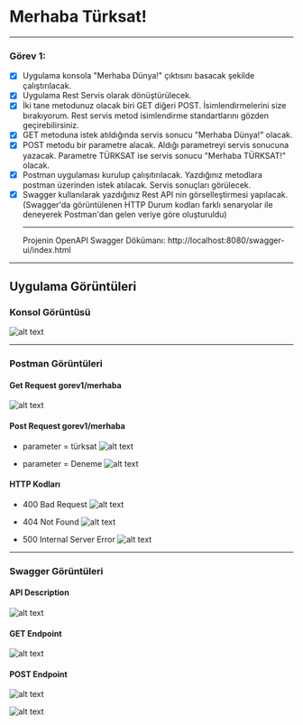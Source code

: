 # Merhaba Türksat! 

<hr/>

### Görev 1:
- [x] Uygulama konsola "Merhaba Dünya!" çıktısını basacak şekilde çalıştırılacak.
- [x] Uygulama Rest Servis olarak dönüştürülecek. 
- [x] İki tane metodunuz olacak biri GET diğeri POST. İsimlendirmelerini size bırakıyorum. Rest servis metod isimlendirme standartlarını gözden geçirebilirsiniz.
- [x] GET metoduna istek atıldığında servis sonucu "Merhaba Dünya!" olacak.
- [x] POST metodu bir parametre alacak. Aldığı parametreyi servis sonucuna yazacak. Parametre TÜRKSAT ise servis sonucu "Merhaba TÜRKSAT!" olacak.
- [x] Postman uygulaması kurulup çalışıtırılacak. Yazdığınız metodlara postman üzerinden istek atılacak. Servis sonuçları görülecek.
- [x] Swagger kullanılarak yazdığınız Rest API nin görselleştirmesi yapılacak. (Swagger'da görüntülenen HTTP Durum kodları farklı senaryolar ile deneyerek Postman'dan gelen veriye göre oluşturuldu)
<br/><hr/>
Projenin OpenAPI Swagger Dökümanı:
http://localhost:8080/swagger-ui/index.html

<hr/>

## Uygulama Görüntüleri

### Konsol Görüntüsü

![alt text](images/console.PNG)

<hr/>

### Postman Görüntüleri
#### Get Request gorev1/merhaba

![alt text](images/get.PNG)

#### Post Request gorev1/merhaba
- parameter = türksat
![alt text](images/post1.PNG)

- parameter = Deneme
![alt text](images/post2.PNG)

#### HTTP Kodları

- 400 Bad Request
![alt text](images/400.PNG)

- 404 Not Found
![alt text](images/404.PNG)

- 500 Internal Server Error
![alt text](images/500.PNG)

<hr/>

### Swagger Görüntüleri
#### API Description
![alt text](images/swagger1.PNG)

#### GET Endpoint
![alt text](images/swagger-get.PNG)

#### POST Endpoint
![alt text](images/swagger-post.PNG)

![alt text](images/swagger-post2.PNG)

